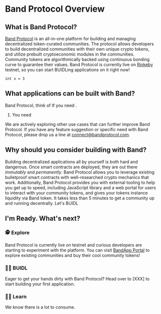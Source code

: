 # Band Protocol Overview

## What is Band Protocol?

[Band Protocol](https://bandprotocol.com) is an all-in-one platform for building and managing decentralized token-curated communities. The protocol allows developers to build decentralized communities with their own unique crypto tokens, and utilize prebuilt cryptoeconomic modules in the communities. Community tokens are algorithmically backed using continuous bonding curve to guarantee their values. Band Protocol is currently live on [Rinkeby](https://rinkeby.io) testnet, so you can start BUIDLing applications on it right now!

```solidity
int x = 3
```

## What applications can be built with Band?

Band Protocol, think of If you need .

1. You need

We are actively exploring other use cases that can further improve Band Protocol. If you have any feature suggestion or specific need with Band Protocol, please drop us a line at [connect@bandprotocol.com](mailto:connect@bandprotocol).

## Why should you consider building with Band?

Building decentralized applications all by yourself is both hard and dangerous. Once smart contracts are deployed, they are out there _immutably_ and _permanently_. Band Protocol allows you to leverage existing bulletproof smart contracts with well-researched crypto mechanics that work. Additionally, Band Protocol provides you with external tooling to help you get up to speed, including JavaScript library and a web portal for users to interact with your community tokens, and gives your tokens instance liquidity via Band token. It takes less than 5 minutes to get a community up and running decentrally. Let's BUIDL

## I'm Ready. What's next?

### 🕵 Explore

Band Protocol is currently live on testnet and curious developers are starting to experiment with the platform. You can visit [BandApp Portal](https://app.rinkeby.bandprotocol.com) to explore existing communities and buy their cool community tokens!

### 👨‍🔧️ BUIDL

Eager to get your hands dirty with Band Protocol? Head over to [XXX] to start building your first application.

### 👨‍🔬️ Learn

We know there is a lot to consume.
